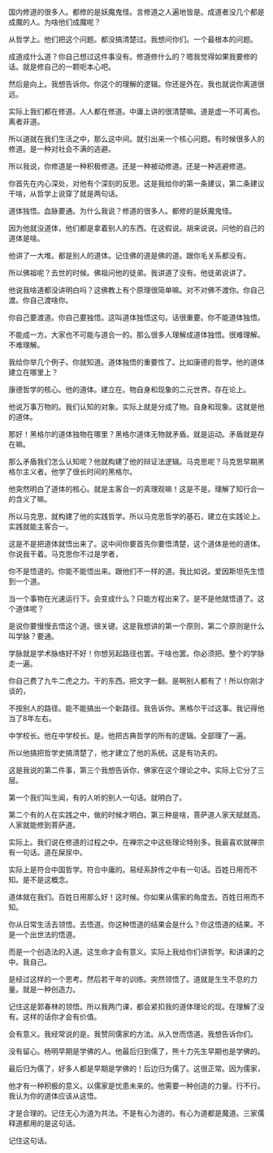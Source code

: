 国内修道的很多人。都修的是妖魔鬼怪。言修道之人遍地皆是。成道者没几个都是成魔的人。为啥他们成魔呢？

从哲学上。他们把这个问题。都没搞清楚过。我想问你们。一个最根本的问题。

成道成什么道？你自己想过这件事没有。修道修什么的？嗯我觉得如果我要修的话。就是修自己的一颗呃本心吧。

然后是向上。我想告诉你。你这个的理解的逻辑。你还是外在。我也就说你离道很远。

实际上我们都在修道。人人都在修道。中庸上讲的很清楚嘛。道是虚一不可离也。离者非道。

所以道就在我们生活之中，那么这中间。就引出来一个核心问题。有时候很多人的修道。是一种对社会不满的逃避。

所以我说，你修道是一种积极修道。还是一种被动修道。还是一种逃避修道。

你首先在内心深处，对他有个深刻的反思。这是我给你的第一条建议，第二条建议干啥，从哲学上说穿了就是两句话。

道体独悟。血脉要通。为什么我说？修道的很多人。都修的是妖魔鬼怪。

因为他就没道体，他们都是拿着别人的东西。在这假说。胡来说说。问他的自己的道体是啥。

他讲了一大堆。都是别人的道体。记住佛的道是佛的道。跟你毛关系都没有。

所以佛祖呢？去世的时候。佛祖问他的徒弟。我讲道了没有。他徒弟说讲了。

他说我啥道都没讲明白吗？这佛教上有个原理很简单嘛。对不对佛不渡你。你自己渡。你自己渡啥你。

你自己要渡道。你自己要独悟。这叫道体独悟这句。话很重要。你不能道体独悟。

不能成一方。大家也不可能与道合一的。那么很多人理解成道体独悟。很难理解。不难理解。

我给你举几个例子。你就知道。道体独悟的重要性了。比如康德的哲学。他的道体建立在哪里上？

康德哲学的核心。他的道体。建立在。物自身和现象的二元世界。存在论上。

他说万事万物的。我们认知的对象。实际上就是分成了物。自身和现象。这就是他的道体。

那好！黑格尔的道体独物在哪里？黑格尔道体无物就矛盾。就是运动。矛盾就是存在嘛。

那么矛盾我们怎么认知呢？他就构建了他的辩证法逻辑。马克思呢？马克思早期黑格尔主义者。他学了很长时间的黑格尔。

他突然明白了道体的核心。就是主客合一的真理观嘛！这是不是。理解了知行合一的含义了嘛。

所以马克思，就构建了他的实践哲学。所以马克思哲学的基石，建立在实践论上。实践就能主客合一。

这是不是把道体就悟出来了。这中间你要首先你要悟清楚，这个道体是他的道体。你说我干着。马克思你不过是学者，

你不是悟道的。你能不能悟出来。跟他们不一样的道。我比如说。爱因斯坦先生悟到一个道。

当一个事物在光速运行下。会变成什么？只能方程出来了。是不是他就悟道了。这个道体呢？

是说你要慢慢去悟这个道。很关键。这是我想讲的第一个原则，第二个原则是什么叫学脉？要通。

学脉就是学术脉络好不好！你想另起路径也罢。干啥也罢。你必须把。整个的学脉走一遍。

你自己费了九牛二虎之力。干的东西。把文字一翻。是啊别人都有了！所以你刚才谈的，

不按别人的路径。能不能搞出一个新路径。我告诉你。黑格尔干过这事。我记得他当了8年左右。

中学校长。他在中学校长。是。他把古典哲学的所有的逻辑。全部理了一遍。

所以他搞把哲学史搞清楚了，他才建立了他的系统。这是有功夫的。

这是我说的第二件事，第三个我想告诉你，佛家在这个理论之中。实际上它分了三层。

第一个我们叫生闻，有的人听的别人一句话。就明白了。

第二个有的人在实践之中，做的时候才明白。第三种是啥，菩萨道人家天赋就高。人家就能修到菩萨道。

实际上。我们说在修道的过程之中。在禅宗之中这些理论特别多。我最喜欢就禅宗有一句话。道在屎尿中。

实际上是符合中国哲学。符合中庸的。易经系辞传之中有一句话。百姓日用而不知。是不是这概念。

道体就在我们。百姓日用那么好！这时候。你如果从儒家的角度去。百姓日用而不知。

你从日常生活去领悟。去悟道。你这种悟道的结果会是什么？你这悟道的结果。不是一个出世法的悟道。

而是一个创造法的入道。这生命才会有意义。实际上我给你们讲哲学。和讲课的之中。我自己。

是经过这样的一个思考。然后若干年的训练。突然领悟了。道就是生生不息的力量。就是一种创造力。

记住这是郭春林的领悟。所以我两门课，都会紧扣我的道体理论的现。在理解了没有。这样的话你才会有价值。

会有意义。我经常说的是。我赞同儒家的方法。从入世而悟道。我想告诉你们。

没有留心。杨明早期是学佛的人。他最后归到儒了，熊十力先生早期也是学佛的。

最后归为儒了，好多人都是早期是学佛的！后边归为儒了。这很正常。因为儒家，

他才有一种积极的意义。以儒家是忧患未来的。他需要一种创造的力量。行不行。我认为你的道体应该从这悟。

才是合理的。记住无心为道为共法。不是有心为道的。有心为道都是魔道。三家儒释道都用的是这句话。

记住这句话。